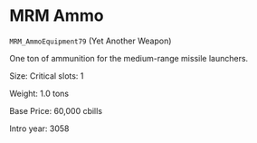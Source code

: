# MRM Ammo

`MRM_AmmoEquipment79` (Yet Another Weapon)

One ton of ammunition for the medium-range missile launchers.

Size: Critical slots: 1

Weight: 1.0 tons

Base Price: 60,000 cbills

Intro year: 3058

